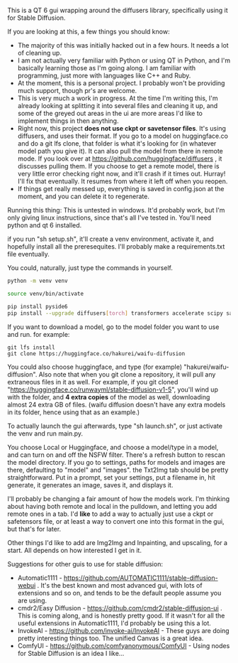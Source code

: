 This is a QT 6 gui wrapping around the diffusers library, specifically using it for Stable Diffusion.

If you are looking at this, a few things you should know:
* The majority of this was initially hacked out in a few hours. It needs a lot of cleaning up.
* I am not actually very familiar with Python or using QT in Python, and I'm basically learning those as I'm going along. I am familiar with programming, just more with languages like C++ and Ruby.
* At the moment, this is a personal project. I probably won't be providing much support, though pr's are welcome.
* This is very much a work in progress. At the time I'm writing this, I'm already looking at splitting it into several files and cleaning it up, and some of the greyed out areas in the ui are more areas I'd like to implement things in then anything.
* Right now, this project **does not use ckpt or savetensor files**. It's using diffusers, and uses their format. If you go to a model on huggingface.co and do a git lfs clone, that folder is what it's looking for (in whatever model path you give it). It can also pull the model from there in remote mode. If you look over at https://github.com/huggingface/diffusers , it discusses pulling them. If you choose to get a remote model, there is very little error checking right now, and it'll crash if it times out. Hurray! I'll fix that eventually. It resumes from where it left off when you reopen.
* If things get really messed up, everything is saved in config.json at the moment, and you can delete it to regenerate.

Running this thing:
This is untested in windows. It'd probably work, but I'm only giving linux instructions, since that's all I've tested in. You'll need python and qt 6 installed.

if you run "sh setup.sh", it'll create a venv environment, activate it, and hopefully install all the preresequites. I'll probably make a requirements.txt file eventually.

You could, naturally, just type the commands in yourself.
```bash
python -m venv venv

source venv/bin/activate

pip install pyside6
pip install --upgrade diffusers[torch] transformers accelerate scipy safetensors
```

If you want to download a model, go to the model folder you want to use and run. for example:

```
git lfs install
git clone https://huggingface.co/hakurei/waifu-diffusion
```

You could also choose huggingface, and type (for example) "hakurei/waifu-diffusion". Also note that when you git clone a repository, it will pull any extraneous files in it as well. For example, if you git cloned "https://huggingface.co/runwayml/stable-diffusion-v1-5", you'll wind up with the folder, and **4 extra copies** of the model as well, downloading almost 24 extra GB of files. (waifu diffusion doesn't have any extra models in its folder, hence using that as an example.)

To actually launch the gui afterwards, type "sh launch.sh", or just activate the venv and run main.py.

You choose Local or Huggingface, and choose a model/type in a model, and can turn on and off the NSFW filter. There's a refresh button to rescan the model directory. If you go to settings, paths for models and images are there, defaulting to "model" and "images". the Txt2Img tab should be pretty straightforward. Put in a prompt, set your settings, put a filename in, hit generate, it generates an image, saves it, and displays it.

I'll probably be changing a fair amount of how the models work. I'm thinking about having both remote and local in the pulldown, and letting you add remote ones in a tab. I'd **like** to add a way to actually just use a ckpt or safetensors file, or at least a way to convert one into this format in the gui, but that's for later.

Other things I'd like to add are Img2Img and Inpainting, and upscaling, for a start. All depends on how interested I get in it.

Suggestions for other guis to use for stable diffusion:
* Automatic1111 - https://github.com/AUTOMATIC1111/stable-diffusion-webui . It's the best known and most advanced gui, with lots of extensions and so on, and tends to be the default people assume you are using.
* cmdr2/Easy Diffusion - https://github.com/cmdr2/stable-diffusion-ui . This is coming along, and is honestly pretty good. If it wasn't for all the useful extensions in Automatic1111, I'd probably be using this a lot.
* InvokeAI - https://github.com/invoke-ai/InvokeAI - These guys are doing pretty interesting things too. The unified Canvas is a great idea.
* ComfyUI - https://github.com/comfyanonymous/ComfyUI - Using nodes for Stable Diffusion is an idea I like...